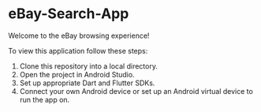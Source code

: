 # eBay-Search-App

Welcome to the eBay browsing experience!

To view this application follow these steps:
1. Clone this repository into a local directory.
2. Open the project in Android Studio.
3. Set up appropriate Dart and Flutter SDKs.
4. Connect your own Android device or set up an Android virtual device to run the app on.
